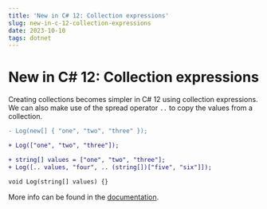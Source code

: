 ```yaml
---
title: 'New in C# 12: Collection expressions'
slug: new-in-c-12-collection-expressions
date: 2023-10-10
tags: dotnet
---
```


# New in C# 12: Collection expressions

Creating collections becomes simpler in C# 12 using collection expressions.
We can also make use of the spread operator `..` to copy the values from a collection.

```diff
- Log(new[] { "one", "two", "three" });

+ Log(["one", "two", "three"]);

+ string[] values = ["one", "two", "three"];
+ Log([.. values, "four", .. (string[])["five", "six"]]);

void Log(string[] values) {}
```

More info can be found in the [documentation](https://learn.microsoft.com/en-us/dotnet/csharp/whats-new/csharp-12#collection-expressions).
